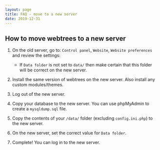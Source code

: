 ```yaml
---
layout: page
title: FAQ - move to a new server
date: 2019-12-31
---
```


## How to move webtrees to a new server

1. On the old server, go to: `Control panel`, `Website`, `Website preferences` and review the settings:
    * If `Data folder` is not set to `data/` then make certain that this folder will be correct on the new server.

2. Install the same version of webtrees on the new server.  Also install any custom modules/themes.

3. Log out of the new server.

4. Copy your database to the new server.  You can use phpMyAdmin to create a `mysqldump.sql` file.

5. Copy the contents of your `/data/` folder (excluding `config.ini.php`) to the new server.

6. On the new server, set the correct value for `Data folder`.

7. Complete!  You can log in to the new server.
